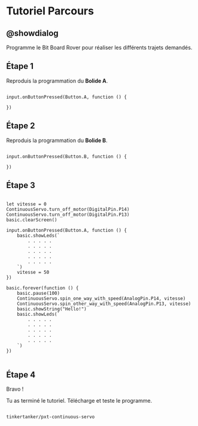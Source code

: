 # Tutoriel Parcours

## @showdialog

Programme le Bit Board Rover pour réaliser les différents trajets demandés.

## Étape 1

Reproduis la programmation du **Bolide A**.

```blocks

input.onButtonPressed(Button.A, function () {

})

```

## Étape 2

Reproduis la programmation du **Bolide B**.

```blocks

input.onButtonPressed(Button.B, function () {

})

```

## Étape 3

```blocks

let vitesse = 0
ContinuousServo.turn_off_motor(DigitalPin.P14)
ContinuousServo.turn_off_motor(DigitalPin.P13)
basic.clearScreen()

input.onButtonPressed(Button.A, function () {
    basic.showLeds(`
        . . . . .
        . . . . .
        . . . . .
        . . . . .
        . . . . .
    `)
    vitesse = 50
})

basic.forever(function () {
    basic.pause(100)
    ContinuousServo.spin_one_way_with_speed(AnalogPin.P14, vitesse)
    ContinuousServo.spin_other_way_with_speed(AnalogPin.P13, vitesse)
    basic.showString("Hello!")
    basic.showLeds(`
        . . . . .
        . . . . .
        . . . . .
        . . . . .
        . . . . .
    `)
})


```

## Étape 4

Bravo !

Tu as terminé le tutoriel. Télécharge et teste le programme.


```package

tinkertanker/pxt-continuous-servo

```
